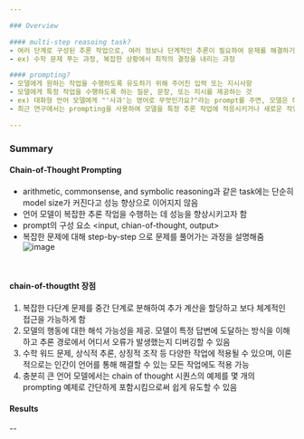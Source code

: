 ```yaml
---

### Overview

#### multi-step reasoing task?
- 여러 단계로 구성된 추론 작업으로, 여러 정보나 단계적인 추론이 필요하여 문제를 해결하기 위해 순차적이고 계획적인 사고가 필요
- ex) 수학 문제 푸는 과정, 복잡한 상황에서 최적의 결정을 내리는 과정

#### prompting?
- 모델에게 원하는 작업을 수행하도록 유도하기 위해 주어진 입력 또는 지시사항
- 모델에게 특정 작업을 수행하도록 하는 질문, 문장, 또는 지시를 제공하는 것
- ex) 대화형 언어 모델에게 "'사과'는 영어로 무엇인가요?"라는 prompt를 주면, 모델은 해당 질문에 대한 답변을 생성하려고 노력할 것이며, 이는 모델이 주어진 입력에 따라 의미 있는 자연어 출력을 생성하도록 하는 것
- 최근 연구에서는 prompting을 사용하여 모델을 특정 추론 작업에 적응시키거나 새로운 작업에 대한 성능 향상시키는 데 활용

---
```


### Summary

#### Chain-of-Thought Prompting
- arithmetic, commonsense, and symbolic reasoning과 같은 task에는 단순히 model size가 커진다고 성능 향상으로 이어지지 않음
- 언어 모델이 복잡한 추론 작업을 수행하는 데 성능을 향상시키고자 함 
- prompt의 구성 요소 <input, chian-of-thought, output>
- 복잡한 문제에 대해 step-by-step 으로 문제를 풀어가는 과정을 설명해줌
![image](https://github.com/Juxhee/Papers/assets/60679596/87502e08-afac-48c4-9d2b-124146a1f04f)

<br>

#### chain-of-thougtht 장점
1) 복잡한 다단계 문제를 중간 단계로 분해하여 추가 계산을 할당하고 보다 체계적인 접근을 가능하게 함 <br>
2) 모델의 행동에 대한 해석 가능성을 제공. 모델이 특정 답변에 도달하는 방식을 이해하고 추론 경로에서 어디서 오류가 발생했는지 디버깅할 수 있음 <br>
3) 수학 워드 문제, 상식적 추론, 상징적 조작 등 다양한 작업에 적용될 수 있으며, 이론적으로는 인간이 언어를 통해 해결할 수 있는 모든 작업에도 적용 가능 <br>
4) 충분히 큰 언어 모델에서는 chain of thought 시퀀스의 예제를 몇 개의 prompting 예제로 간단하게 포함시킴으로써 쉽게 유도할 수 있음 <br>

#### Results 
--
